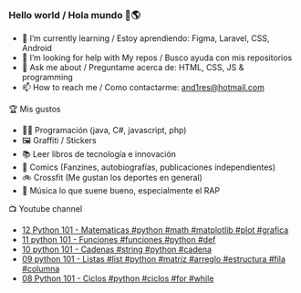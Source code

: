### Hello world / Hola mundo 👋🌎

<!--
**xaca/xaca** is a ✨ _special_ ✨ repository because its `README.md` (this file) appears on your GitHub profile.

Here are some ideas to get you started:
-->

- 🌱 I’m currently learning / Estoy aprendiendo: Figma, Laravel, CSS, Android
- 🤔 I’m looking for help with My repos / Busco ayuda con mis repositorios
- 💬 Ask me about / Preguntame acerca de: HTML, CSS, JS & programming 
- 📫 How to reach me / Como contactarme: and1res@hotmail.com

🏆 Mis gustos
- 👨‍💻 Programación (java, C#, javascript, php)
- 🖼️ Graffiti / Stickers
- 📚 Leer libros de tecnología e innovación
- 💢 Comics (Fanzines, autobiografías, publicaciones independientes)
- 🚲 Crossfit (Me gustan los deportes en general)
- 🎤 Música lo que suene bueno, especialmente el RAP
<!--
📝 Frases
- "I only smile in the dark, I only smile when it's complicated" Raybiez
- "De lo que ves créete la mitad de lo que no ves no te creas nada" Kase O
-->
📺 Youtube channel
<!-- BLOG-POST-LIST:START -->
- [12 Python 101  - Matematicas #python #math #matplotlib #plot #grafica](https://www.youtube.com/watch?v=2CdnVjwN8h0)
- [11 python 101 - Funciones #funciones #python #def](https://www.youtube.com/watch?v=_xReHgdPJyM)
- [10 python 101 - Cadenas #string #python #cadena](https://www.youtube.com/watch?v=kxuuIDmjVPQ)
- [09 python 101 - Listas #list #python #matriz #arreglo #estructura #fila #columna](https://www.youtube.com/watch?v=r7mRa4N4SyM)
- [08 Python 101 - Ciclos #python #ciclos #for #while](https://www.youtube.com/watch?v=1lm7BshTPWo)
<!-- BLOG-POST-LIST:END -->
